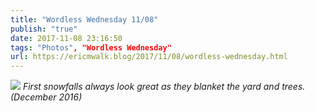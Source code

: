 ```yaml
---
title: "Wordless Wednesday 11/08"
publish: "true"
date: 2017-11-08 23:16:50
tags: "Photos", "Wordless Wednesday"
url: https://ericmwalk.blog/2017/11/08/wordless-wednesday.html
---
```


![](https://ericmwalk.blog/uploads/2022/e021e5c93b.jpg)
*First snowfalls always look great as they blanket the yard and trees. (December 2016)*